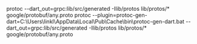 protoc --dart_out=grpc:lib/src/generated -Ilib/protos lib/protos/* google/protobuf/any.proto
protoc --plugin=protoc-gen-dart=C:\Users\linkl\AppData\Local\Pub\Cache\bin\protoc-gen-dart.bat --dart_out=grpc:lib/src/generated -Ilib/protos lib/protos/* google/protobuf/any.proto